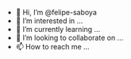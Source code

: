 - 👋 Hi, I’m @felipe-saboya
- 👀 I’m interested in ...
- 🌱 I’m currently learning ...
- 💞️ I’m looking to collaborate on ...
- 📫 How to reach me ...

<!---
felipe-saboya/felipe-saboya is a ✨ special ✨ repository because its `README.md` (this file) appears on your GitHub profile.
You can click the Preview link to take a look at your changes.
--->
